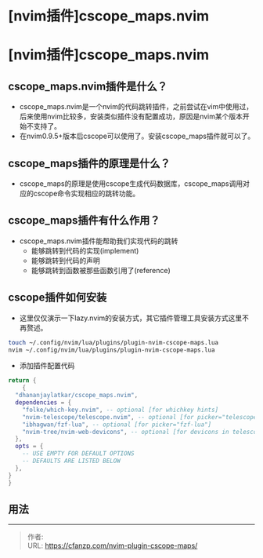 # [nvim插件]cscope_maps.nvim


<!--more-->
# [nvim插件]cscope_maps.nvim
## cscope_maps.nvim插件是什么？
- cscope_maps.nvim是一个nvim的代码跳转插件，之前尝试在vim中使用过，后来使用nvim比较多，安装类似插件没有配置成功，原因是nvim某个版本开始不支持了。
- 在nvim0.9.5+版本后cscope可以使用了。安装cscope_maps插件就可以了。

## cscope_maps插件的原理是什么？
- cscope_maps的原理是使用cscope生成代码数据库，cscope_maps调用对应的cscope命令实现相应的跳转功能。

## cscope_maps插件有什么作用？
- cscope_maps.nvim插件能帮助我们实现代码的跳转
  - 能够跳转到代码的实现(implement)
  - 能够跳转到代码的声明
  - 能够跳转到函数被那些函数引用了(reference)

## cscope插件如何安装
- 这里仅仅演示一下lazy.nvim的安装方式，其它插件管理工具安装方式这里不再赘述。
```bash
touch ~/.config/nvim/lua/plugins/plugin-nvim-cscope-maps.lua
nvim ~/.config/nvim/lua/plugins/plugin-nvim-cscope-maps.lua
```

- 添加插件配置代码
```lua
return {
    {
  "dhananjaylatkar/cscope_maps.nvim",
  dependencies = {
    "folke/which-key.nvim", -- optional [for whichkey hints]
    "nvim-telescope/telescope.nvim", -- optional [for picker="telescope"]
    "ibhagwan/fzf-lua", -- optional [for picker="fzf-lua"]
    "nvim-tree/nvim-web-devicons", -- optional [for devicons in telescope or fzf]
  },
  opts = {
    -- USE EMPTY FOR DEFAULT OPTIONS
    -- DEFAULTS ARE LISTED BELOW
  },
}
}
```
## 用法


---

> 作者:   
> URL: https://cfanzp.com/nvim-plugin-cscope-maps/  

